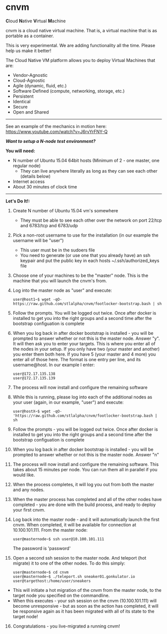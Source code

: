 # cnvm

<b>C</b>loud <b>N</b>ative <b>V</b>irtual <b>M</b>achine

cnvm is a cloud native virtual machine.  That is, a virtual machine that is as portable as a container.

This is very experimental.  We are adding functionality all the time.  Please help us make it better!

The Cloud Native VM platform allows you to deploy Virtual Machines that are:
 
- Vendor-Agnostic
- Cloud-Agnostic
- Agile (dynamic, fluid, etc.)
- Software Defined (compute, networking, storage, etc.)
- Persistent
- Identical
- Secure
- Open and Shared
 
-----

See an example of the mechanics in motion here:
https://www.youtube.com/watch?v=J6rvYrFNY-Q

***Want to setup a N-node test environment?***

**You will need:**

- N number of Ubuntu 15.04 64bit hosts (Minimum of 2 - one master, one regular node)
  - They can live anywhere literally as long as they can see each other (details below)
- Internet access
- About 30 minutes of clock time  

-----
**Let's Do It!:**  


1.  Create N number of Ubuntu 15.04 vm's somewhere
    - They must be able to see each other over the network on port 22/tcp and 6783/tcp and 6783/udp  
2.  Pick a non-root username to use for the installation (in our example the username will be "user")
    - This user must be in the sudoers file
    - You need to generate (or use one that you already have) an ssh keypair and put the public key in each hosts ~/.ssh/authorized\_keys file

3. Choose one of your machines to be the "master" node.  This is the machine that you will launch the cnvm's from.

4. Log into the master node as "user" and execute:
    ```shell
    user@host1~$ wget -qO- https://raw.github.com/stlalpha/cnvm/footlocker-bootstrap.bash | sh
    ```

5. Follow the prompts.  You will be logged out twice.  Once after docker is installed to get you into the right groups and a second time after the bootstrap configuation is complete

6. When you log back in after docker bootstrap is installed - you will be prompted to answer whether or not this is the master node.  Answer "y".  It will then ask you to enter your targets.  This is where you enter all of the nodes in your setup.  If you only have two (your master and another) you enter them both here.  If you have 5 (your master and 4 more) you enter all of those here.  The format is one entry per line, and its username@host.  In our example I enter:
    ```shell
    user@172.17.135.138
    user@172.17.135.139
    ```

7. The process will now install and configure the remaining software

8. While this is running, please log into each of the additional nodes as your user (again, in our example, "user") and execute:
    ```shell
    user@hostX~$ wget -qO- 'https://raw.github.com/stlalpha/cnvm/footlocker-bootstrap.bash | sh
    ```

9. Follow the prompts - you will be logged out twice.  Once after docker is installed to get you into the right groups and a second time after the bootstrap configuation is complete

10. When you log back in after docker bootstrap is installed - you will be prompted to answer whether or not this is the master node.  Answer "n"

11. The process will now install and configure the remaining software.  This takes about 15 minutes per node.  You can run them all in parallel if you would like.

12. When the process completes, it will log you out from both the master and any nodes.

13. When the master process has completed and all of the other nodes have completed - you are done with the build process, and ready to deploy your first cnvm.

14. Log back into the master node - and it will automatically launch the first cnvm.  When completed, it will be available for connection at 10.100.101.111.  From the master node:
    ```shell
    user@masternode~$ ssh user@10.100.101.111
    ```
    The password is 'password'
    

15. Open a second ssh session to the master node.  And teleport (hot migrate) it to one of the other nodes.  To do this simply:

    ```shell
    user@masternode~$ cd cnvm
    user@masternode~$ ./teleport.sh sneaker01.gonkulator.io user@targethost:/home/user/sneakers
    ```
  - This will initiate a hot migration of the cnvm from the master node, to the target node you specified on the commandline.
  - When this executes - your ssh session on the cnvm (10.100.101.111) will become unresponsive - but as soon as the action has completed, it will be responsive again as it has been migrated with all of its state to the target node!
 
16. Congratulations - you live-migrated a running cnvm!
